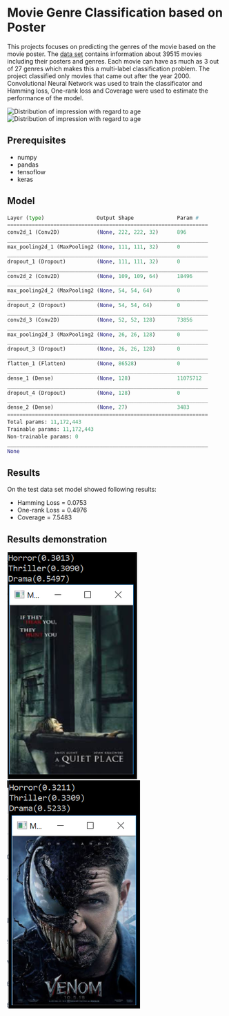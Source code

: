 # Movie Genre Classification based on Poster


This projects focuses on predicting the genres of the movie based on the movie poster. The [data set](https://www.kaggle.com/neha1703/movie-genre-from-its-poster/metadata) contains information about 39515 movies including their posters and genres. Each movie can have as much as 3 out of 27 genres which makes this a multi-label classification problem. The project classified only movies that came out after the year 2000. Convolutional Neural Network was used to train the classificator and Hamming loss, One-rank loss and Coverage were used to estimate the performance of the model.

![](images/impress_age.png "Distribution of impression with regard to age")
![](images/impress_age.png "Distribution of impression with regard to age")


## Prerequisites 

* numpy
* pandas
* tensoflow
* keras 

## Model

```py
Layer (type)                 Output Shape              Param #   
=================================================================
conv2d_1 (Conv2D)            (None, 222, 222, 32)      896       
_________________________________________________________________
max_pooling2d_1 (MaxPooling2 (None, 111, 111, 32)      0         
_________________________________________________________________
dropout_1 (Dropout)          (None, 111, 111, 32)      0         
_________________________________________________________________
conv2d_2 (Conv2D)            (None, 109, 109, 64)      18496     
_________________________________________________________________
max_pooling2d_2 (MaxPooling2 (None, 54, 54, 64)        0         
_________________________________________________________________
dropout_2 (Dropout)          (None, 54, 54, 64)        0         
_________________________________________________________________
conv2d_3 (Conv2D)            (None, 52, 52, 128)       73856     
_________________________________________________________________
max_pooling2d_3 (MaxPooling2 (None, 26, 26, 128)       0         
_________________________________________________________________
dropout_3 (Dropout)          (None, 26, 26, 128)       0         
_________________________________________________________________
flatten_1 (Flatten)          (None, 86528)             0         
_________________________________________________________________
dense_1 (Dense)              (None, 128)               11075712  
_________________________________________________________________
dropout_4 (Dropout)          (None, 128)               0         
_________________________________________________________________
dense_2 (Dense)              (None, 27)                3483      
=================================================================
Total params: 11,172,443
Trainable params: 11,172,443
Non-trainable params: 0
_________________________________________________________________
None
```

## Results

On the test data set model showed following results:
* Hamming Loss = 0.0753
* One-rank Loss = 0.4976
* Coverage = 7.5483


## Results demonstration
![](images/quietPlace.png "Quiet place")
![](images/venom_example.png "Venom")
